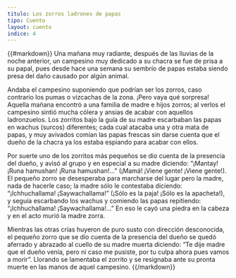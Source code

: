 ```yaml
---
titulo: Los zorros ladrones de papas
tipo: Cuento
layout: cuento
indice: 4
---
```


{{#markdown}}
Una mañana muy radiante, después de las lluvias de la noche anterior, un campesino muy dedicado a su chacra se fue de prisa a su papal, pues desde hace una semana su sembrío de papas estaba siendo presa del daño causado por algún animal.

Andaba el campesino suponiendo que podrían ser los zorros, caso contrario los pumas o vizcachas de la zona. ¡Pero vaya qué sorpresa! Aquella mañana encontró a una familia de madre e hijos zorros; al verlos el campesino sintió mucha cólera y ansias de acabar con aquellos ladronzuelos. Los zorritos bajo la guía de su madre escarbaban las papas en wachus (surcos) diferentes; cada cual atacaba una y otra mata de papas, y muy avivados comían las papas frescas sin darse cuenta que el dueño de la chacra ya los estaba espiando para acabar con ellos.

Por suerte uno de los zorritos más pequeños se dio cuenta de la presencia del dueño, y avisó al grupo y en especial a su madre diciendo: “¡Mantay!  ¡Runa hamushan! ¡Runa hamushan!...” (¡Mamá! ¡Viene gente! ¡Viene gente!). El pequeño zorro se desesperaba para marcharse del lugar pero la madre, nada de hacerle caso; la madre sólo le contestaba diciendo: “¡Ichhuchallama!  ¡Saywachallama!” (¡Sólo es la paja! ¡Sólo es la apacheta!), y seguía escarbando los wachus y comiendo las papas repitiendo: “¡Ichhuchallama!  ¡Saywachallama!...” En eso  le cayó una piedra en la cabeza y en el acto murió la madre zorra.

Mientras las otras crías huyeron de puro susto con dirección desconocida, el pequeño zorro que se dio cuenta de la presencia del dueño se quedó aferrado y abrazado al cuello de su madre muerta diciendo: “Te dije madre que el dueño venía, pero ni caso me pusiste, por tu culpa ahora pues vamos a morir”.  Llorando se lamentaba el zorrito y se resignaba ante su pronta muerte en las manos de aquel campesino.
{{/markdown}}
